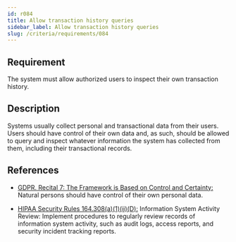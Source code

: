 ```yaml
---
id: r084
title: Allow transaction history queries
sidebar_label: Allow transaction history queries
slug: /criteria/requirements/084
---
```


## Requirement

The system must allow authorized users
to inspect their own transaction history.

## Description

Systems usually collect personal
and transactional data from their users.
Users should have control
of their own data and,
as such,
should be allowed to query
and inspect whatever information
the system has collected from them,
including their transactional records.

## References

- [GDPR. Recital 7: The Framework is Based on Control and Certainty:](https://gdpr-info.eu/recitals/no-7/)
  Natural persons should have control
  of their own personal data.

- [HIPAA Security Rules 164.308(a)(1)(ii)(D):](https://www.law.cornell.edu/cfr/text/45/164.308)
  Information System Activity Review:
  Implement procedures
  to regularly review records of information system activity,
  such as audit logs, access reports,
  and security incident tracking reports.
